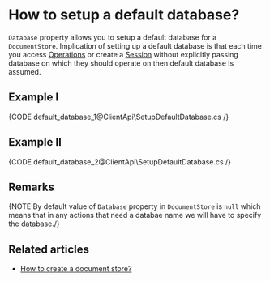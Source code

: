 # How to setup a default database?

`Database` property allows you to setup a default database for a `DocumentStore`. Implication of setting up a default database is that each time you access [Operations](../client-api/operations/what-are-operations) or create a [Session](../client-api/session/what-is-a-session-and-how-does-it-work) without explicitly passing database on which they should operate on then default database is assumed.

## Example I

{CODE default_database_1@ClientApi\SetupDefaultDatabase.cs /}

## Example II

{CODE default_database_2@ClientApi\SetupDefaultDatabase.cs /}

## Remarks

{NOTE By default value of `Database` property in `DocumentStore` is `null` which means that in any actions that need a databae name we will have to specify the database./}

## Related articles

- [How to create a document store?](./creating-document-store)
